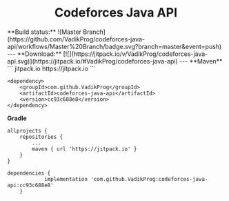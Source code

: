 <center><h1>Codeforces Java API</h1></center>
**Build status:**  
![Master Branch](https://github.com/VadikProg/codeforces-java-api/workflows/Master%20Branch/badge.svg?branch=master&event=push)
---
**Download:** [![](https://jitpack.io/v/VadikProg/codeforces-java-api.svg)](https://jitpack.io/#VadikProg/codeforces-java-api)
---
**Maven**
```
<repository>
	<id>jitpack.io</id>
	<url>https://jitpack.io</url>
</repository>
```

```
<dependency>
	<groupId>com.github.VadikProg</groupId>
	<artifactId>codeforces-java-api</artifactId>
	<version>cc93c688e8</version>
</dependency>
```

**Gradle**
```
allprojects {
	repositories {
		...
		maven { url 'https://jitpack.io' }
	}
}
```
```
dependencies {
	        implementation 'com.github.VadikProg:codeforces-java-api:cc93c688e8'
	}
```
